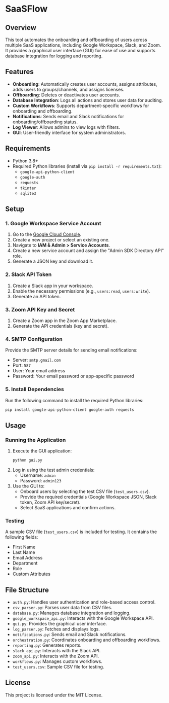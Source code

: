 # SaaSFlow

## Overview
This tool automates the onboarding and offboarding of users across multiple SaaS applications, including Google Workspace, Slack, and Zoom. It provides a graphical user interface (GUI) for ease of use and supports database integration for logging and reporting.

## Features
- **Onboarding**: Automatically creates user accounts, assigns attributes, adds users to groups/channels, and assigns licenses.
- **Offboarding**: Deletes or deactivates user accounts.
- **Database Integration**: Logs all actions and stores user data for auditing.
- **Custom Workflows**: Supports department-specific workflows for onboarding and offboarding.
- **Notifications**: Sends email and Slack notifications for onboarding/offboarding status.
- **Log Viewer**: Allows admins to view logs with filters.
- **GUI**: User-friendly interface for system administrators.

## Requirements
- Python 3.8+
- Required Python libraries (install via `pip install -r requirements.txt`):
  - `google-api-python-client`
  - `google-auth`
  - `requests`
  - `tkinter`
  - `sqlite3`

## Setup

### 1. Google Workspace Service Account
1. Go to the [Google Cloud Console](https://console.cloud.google.com/).
2. Create a new project or select an existing one.
3. Navigate to **IAM & Admin > Service Accounts**.
4. Create a new service account and assign the "Admin SDK Directory API" role.
5. Generate a JSON key and download it.

### 2. Slack API Token
1. Create a Slack app in your workspace.
2. Enable the necessary permissions (e.g., `users:read`, `users:write`).
3. Generate an API token.

### 3. Zoom API Key and Secret
1. Create a Zoom app in the Zoom App Marketplace.
2. Generate the API credentials (key and secret).

### 4. SMTP Configuration
Provide the SMTP server details for sending email notifications:
- Server: `smtp.gmail.com`
- Port: `587`
- User: Your email address
- Password: Your email password or app-specific password

### 5. Install Dependencies
Run the following command to install the required Python libraries:
```bash
pip install google-api-python-client google-auth requests
```

## Usage

### Running the Application
1. Execute the GUI application:
   ```bash
   python gui.py
   ```
2. Log in using the test admin credentials:
   - Username: `admin`
   - Password: `admin123`
3. Use the GUI to:
   - Onboard users by selecting the test CSV file (`test_users.csv`).
   - Provide the required credentials (Google Workspace JSON, Slack token, Zoom API key/secret).
   - Select SaaS applications and confirm actions.

### Testing
A sample CSV file (`test_users.csv`) is included for testing. It contains the following fields:
- First Name
- Last Name
- Email Address
- Department
- Role
- Custom Attributes

## File Structure
- `auth.py`: Handles user authentication and role-based access control.
- `csv_parser.py`: Parses user data from CSV files.
- `database.py`: Manages database integration and logging.
- `google_workspace_api.py`: Interacts with the Google Workspace API.
- `gui.py`: Provides the graphical user interface.
- `log_parser.py`: Fetches and displays logs.
- `notifications.py`: Sends email and Slack notifications.
- `orchestration.py`: Coordinates onboarding and offboarding workflows.
- `reporting.py`: Generates reports.
- `slack_api.py`: Interacts with the Slack API.
- `zoom_api.py`: Interacts with the Zoom API.
- `workflows.py`: Manages custom workflows.
- `test_users.csv`: Sample CSV file for testing.

## License
This project is licensed under the MIT License.
